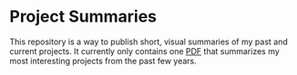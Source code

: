 # Project Summaries
This repository is a way to publish short, visual summaries of my past and current projects.
It currently only contains one [PDF](https://simulatedscience.github.io/project_summaries/project_summaries.pdf) that summarizes my most interesting projects from the past few years.
